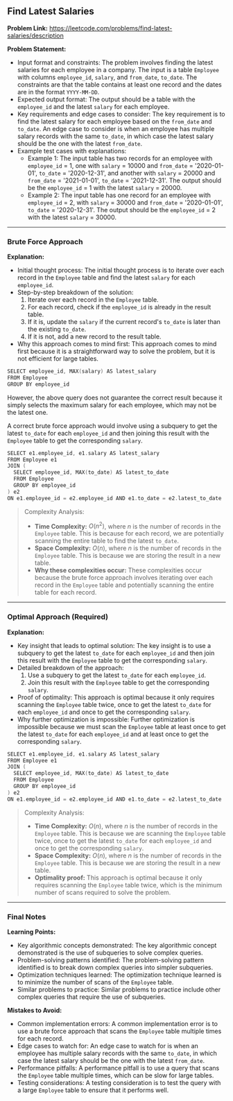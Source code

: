 ## Find Latest Salaries
**Problem Link:** https://leetcode.com/problems/find-latest-salaries/description

**Problem Statement:**
- Input format and constraints: The problem involves finding the latest salaries for each employee in a company. The input is a table `Employee` with columns `employee_id`, `salary`, and `from_date`, `to_date`. The constraints are that the table contains at least one record and the dates are in the format `YYYY-MM-DD`.
- Expected output format: The output should be a table with the `employee_id` and the latest `salary` for each employee.
- Key requirements and edge cases to consider: The key requirement is to find the latest salary for each employee based on the `from_date` and `to_date`. An edge case to consider is when an employee has multiple salary records with the same `to_date`, in which case the latest salary should be the one with the latest `from_date`.
- Example test cases with explanations:
  - Example 1: The input table has two records for an employee with `employee_id` = 1, one with `salary` = 10000 and `from_date` = '2020-01-01', `to_date` = '2020-12-31', and another with `salary` = 20000 and `from_date` = '2021-01-01', `to_date` = '2021-12-31'. The output should be the `employee_id` = 1 with the latest `salary` = 20000.
  - Example 2: The input table has one record for an employee with `employee_id` = 2, with `salary` = 30000 and `from_date` = '2020-01-01', `to_date` = '2020-12-31'. The output should be the `employee_id` = 2 with the latest `salary` = 30000.

---

### Brute Force Approach

**Explanation:**
- Initial thought process: The initial thought process is to iterate over each record in the `Employee` table and find the latest `salary` for each `employee_id`.
- Step-by-step breakdown of the solution:
  1. Iterate over each record in the `Employee` table.
  2. For each record, check if the `employee_id` is already in the result table.
  3. If it is, update the `salary` if the current record's `to_date` is later than the existing `to_date`.
  4. If it is not, add a new record to the result table.
- Why this approach comes to mind first: This approach comes to mind first because it is a straightforward way to solve the problem, but it is not efficient for large tables.

```cpp
SELECT employee_id, MAX(salary) AS latest_salary
FROM Employee
GROUP BY employee_id
```

However, the above query does not guarantee the correct result because it simply selects the maximum salary for each employee, which may not be the latest one. 

A correct brute force approach would involve using a subquery to get the latest `to_date` for each `employee_id` and then joining this result with the `Employee` table to get the corresponding `salary`.

```cpp
SELECT e1.employee_id, e1.salary AS latest_salary
FROM Employee e1
JOIN (
  SELECT employee_id, MAX(to_date) AS latest_to_date
  FROM Employee
  GROUP BY employee_id
) e2
ON e1.employee_id = e2.employee_id AND e1.to_date = e2.latest_to_date
```

> Complexity Analysis:
> - **Time Complexity:** $O(n^2)$, where $n$ is the number of records in the `Employee` table. This is because for each record, we are potentially scanning the entire table to find the latest `to_date`.
> - **Space Complexity:** $O(n)$, where $n$ is the number of records in the `Employee` table. This is because we are storing the result in a new table.
> - **Why these complexities occur:** These complexities occur because the brute force approach involves iterating over each record in the `Employee` table and potentially scanning the entire table for each record.

---

### Optimal Approach (Required)

**Explanation:**
- Key insight that leads to optimal solution: The key insight is to use a subquery to get the latest `to_date` for each `employee_id` and then join this result with the `Employee` table to get the corresponding `salary`.
- Detailed breakdown of the approach:
  1. Use a subquery to get the latest `to_date` for each `employee_id`.
  2. Join this result with the `Employee` table to get the corresponding `salary`.
- Proof of optimality: This approach is optimal because it only requires scanning the `Employee` table twice, once to get the latest `to_date` for each `employee_id` and once to get the corresponding `salary`.
- Why further optimization is impossible: Further optimization is impossible because we must scan the `Employee` table at least once to get the latest `to_date` for each `employee_id` and at least once to get the corresponding `salary`.

```cpp
SELECT e1.employee_id, e1.salary AS latest_salary
FROM Employee e1
JOIN (
  SELECT employee_id, MAX(to_date) AS latest_to_date
  FROM Employee
  GROUP BY employee_id
) e2
ON e1.employee_id = e2.employee_id AND e1.to_date = e2.latest_to_date
```

> Complexity Analysis:
> - **Time Complexity:** $O(n)$, where $n$ is the number of records in the `Employee` table. This is because we are scanning the `Employee` table twice, once to get the latest `to_date` for each `employee_id` and once to get the corresponding `salary`.
> - **Space Complexity:** $O(n)$, where $n$ is the number of records in the `Employee` table. This is because we are storing the result in a new table.
> - **Optimality proof:** This approach is optimal because it only requires scanning the `Employee` table twice, which is the minimum number of scans required to solve the problem.

---

### Final Notes

**Learning Points:**
- Key algorithmic concepts demonstrated: The key algorithmic concept demonstrated is the use of subqueries to solve complex queries.
- Problem-solving patterns identified: The problem-solving pattern identified is to break down complex queries into simpler subqueries.
- Optimization techniques learned: The optimization technique learned is to minimize the number of scans of the `Employee` table.
- Similar problems to practice: Similar problems to practice include other complex queries that require the use of subqueries.

**Mistakes to Avoid:**
- Common implementation errors: A common implementation error is to use a brute force approach that scans the `Employee` table multiple times for each record.
- Edge cases to watch for: An edge case to watch for is when an employee has multiple salary records with the same `to_date`, in which case the latest salary should be the one with the latest `from_date`.
- Performance pitfalls: A performance pitfall is to use a query that scans the `Employee` table multiple times, which can be slow for large tables.
- Testing considerations: A testing consideration is to test the query with a large `Employee` table to ensure that it performs well.